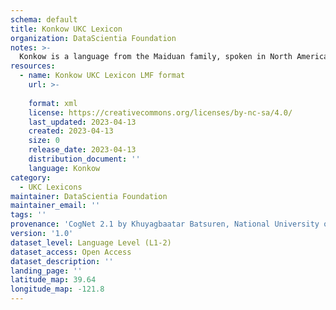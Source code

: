 ```yaml
---
schema: default
title: Konkow UKC Lexicon
organization: DataScientia Foundation
notes: >-
  Konkow is a language from the Maiduan family, spoken in North America. The UKC Lexicon of Konkow is represented as a lexico-semantic network. It consists of words, word senses, synsets, as well as sense-level and synset-level relationships.
resources:
  - name: Konkow UKC Lexicon LMF format
    url: >-
      
    format: xml
    license: https://creativecommons.org/licenses/by-nc-sa/4.0/
    last_updated: 2023-04-13
    created: 2023-04-13
    size: 0
    release_date: 2023-04-13
    distribution_document: ''
    language: Konkow
category:
  - UKC Lexicons
maintainer: DataScientia Foundation
maintainer_email: ''
tags: ''
provenance: 'CogNet 2.1 by Khuyagbaatar Batsuren, National University of Mongolia (http://cognet.ukc.disi.unitn.it); Native Languages of the Americas 2021.11. by Laura Redish and Orrin Lewis (http://www.native-languages.org); Princeton WordNet 2.1 by Princeton University (https://wordnet.princeton.edu)'
version: '1.0'
dataset_level: Language Level (L1-2)
dataset_access: Open Access
dataset_description: ''
landing_page: ''
latitude_map: 39.64
longitude_map: -121.8
---
```

